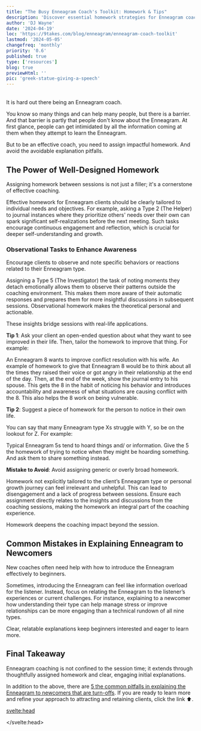 ```yaml
---
title: "The Busy Enneagram Coach's Toolkit: Homework & Tips"
description: 'Discover essential homework strategies for Enneagram coaches and learn to avoid common explanation mistakes in our latest blog.'
author: 'DJ Wayne'
date: '2024-04-19'
loc: 'https://9takes.com/blog/enneagram/enneagram-coach-toolkit'
lastmod: '2024-05-05'
changefreq: 'monthly'
priority: '0.6'
published: true
type: ['resources']
blog: true
previewHtml: ''
pic: 'greek-statue-giving-a-speech'
---
```


<!-- todo

personality coaches
trends in conflict resolution
 give them homework
 pantheon temple of the gods -->

 <script>
  import  PopCard  from "$lib/components/atoms/PopCard.svelte";
</script>

<div
    style="display: flex;
    justify-content: center;
    margin: 1rem 0;
    "
>
  <PopCard
        image={`/blogs/greek-statue-giving-a-speech.webp`}
        showIcon={false}
        displayText=""
        altText="a greek statue giving a speech"
        tint={false}
        subtext=""
    />
</div>

<p class="firstLetter">It is hard out there being an Enneagram coach.</p>

You know so many things and can help many people, but there is a barrier. And that barrier is partly that people don't know about the Enneagram. At first glance, people can get intimidated by all the information coming at them when they attempt to learn the Enneagram.

But to be an effective coach, you need to assign impactful homework. And avoid the avoidable explanation pitfalls.

## The Power of Well-Designed Homework

Assigning homework between sessions is not just a filler; it's a cornerstone of effective coaching.

Effective homework for Enneagram clients should be clearly tailored to individual needs and objectives. For example, asking a Type 2 (The Helper) to journal instances where they prioritize others' needs over their own can spark significant self-realizations before the next meeting. Such tasks encourage continuous engagement and reflection, which is crucial for deeper self-understanding and growth.

### Observational Tasks to Enhance Awareness

Encourage clients to observe and note specific behaviors or reactions related to their Enneagram type.

Assigning a Type 5 (The Investigator) the task of noting moments they detach emotionally allows them to observe their patterns outside the coaching environment. This makes them more aware of their automatic responses and prepares them for more insightful discussions in subsequent sessions. Observational homework makes the theoretical personal and actionable.

These insights bridge sessions with real-life applications.

**Tip 1**: Ask your client an open-ended question about what they want to see improved in their life. Then, tailor the homework to improve that thing. For example:

An Enneagram 8 wants to improve conflict resolution with his wife. An example of homework to give that Enneagram 8 would be to think about all the times they raised their voice or got angry in their relationship at the end of the day. Then, at the end of the week, show the journal entry to his spouse. This gets the 8 in the habit of noticing his behavior and introduces accountability and awareness of what situations are causing conflict with the 8. This also helps the 8 work on being vulnerable.

**Tip 2**: Suggest a piece of homework for the person to notice in their own life.

You can say that many Enneagram type Xs struggle with Y, so be on the lookout for Z. For example:

Typical Enneagram 5s tend to hoard things and/ or information. Give the 5 the homework of trying to notice when they might be hoarding something. And ask them to share something instead.

**Mistake to Avoid**: Avoid assigning generic or overly broad homework.

Homework not explicitly tailored to the client’s Enneagram type or personal growth journey can feel irrelevant and unhelpful. This can lead to disengagement and a lack of progress between sessions. Ensure each assignment directly relates to the insights and discussions from the coaching sessions, making the homework an integral part of the coaching experience.

Homework deepens the coaching impact beyond the session.

## Common Mistakes in Explaining Enneagram to Newcomers

New coaches often need help with how to introduce the Enneagram effectively to beginners.

Sometimes, introducing the Enneagram can feel like information overload for the listener. Instead, focus on relating the Enneagram to the listener’s experiences or current challenges. For instance, explaining to a newcomer how understanding their type can help manage stress or improve relationships can be more engaging than a technical rundown of all nine types.

Clear, relatable explanations keep beginners interested and eager to learn more.

## Final Takeaway

Enneagram coaching is not confined to the session time; it extends through thoughtfully assigned homework and clear, engaging initial explanations.

In addition to the above, there are <a class="external-link" target="_blank" href="https://explaintheenneagram.com/" >5 the common pitfalls in explaining the Enneagram to newcomers that are turn-offs</a>. If you are ready to learn more and refine your approach to attracting and retaining clients, click the link ⬆️.

<svelte:head>

<script type="application/ld+json">
{
    "@context": "http://schema.org",
    "@graph": [
    {
      "@type": "Article",
      "creator": {
        "@type": "Person",
        "name": "DJ Wayne",
        "sameAs": ["https://www.instagram.com/djwayne3/", "https://www.youtube.com/@djwayne3", "https://www.linkedin.com/in/davidtwayne/", "https://twitter.com/djwayne3"
        ]
      },
      "author": {
        "@type": "Person",
        "name": "DJ Wayne",
        "sameAs": ["https://www.instagram.com/djwayne3/", "https://www.youtube.com/@djwayne3", "https://www.linkedin.com/in/davidtwayne/", "https://twitter.com/djwayne3"
          ]
      },
      "dateModified": {
        "@type": "Date",
        "@value": "2024-05-05"
      },
      "datePublished": {
        "@type": "Date",
        "@value": "2024-04-19"
      },
      "description": "Discover essential homework strategies for Enneagram coaches and learn to avoid common explanation mistakes in our latest blog.",
      "headline": "The Busy Enneagram Coach's Toolkit: Homework & Tips",
      "mainEntityOfPage": {
        "@id": "https://9takes.com/blog/enneagram/enneagram-coach-toolkit",
        "@type": "WebPage"
      },
      "image":{
        "@type":"ImageObject",
        "height":900,
        "url": "https://9takes.com/blogs/greek-statue-giving-a-speech.webp",
        "width":900
      },
      "about": [
        {
            "@type": "Thing",
            "name": "Personal development",
            "description": "Personal development or self-improvement consists of activities that develop a person's capabilities and potential build human capital facilitate employability enhance quality of life and facilitate the realization of dreams and aspirations. Personal development may take place over the course of an individual's entire lifespan and is not limited to one stage of a person's life",
            "SameAs": [
                "https://www.wikidata.org/wiki/Q10998095",
                "http://en.wikipedia.org/wiki/Personal_development",
                "https://www.google.com/search?kgmid=/m/012zcz"
            ]
        },
        {
            "@type": "Thing",
            "name": "Enneagram of Personality",
            "description": "The Enneagram of Personality or simply the Enneagram is a model of the human psyche which is principally understood and taught as a typology of nine interconnected personality types.  Although the origins and history of ideas associated with the Enneagram of Personality are disputed contemporary approaches are principally derived from the teachings of the Bolivian psycho-spiritual teacher Oscar Ichazo from the 1950s and the Chilean psychiatrist Claudio Naranjo from the 1970s",
            "SameAs": [
                "https://www.wikidata.org/wiki/Q273047",
                "http://en.wikipedia.org/wiki/Enneagram_of_Personality",
                "https://www.google.com/search?kgmid=/m/02qp9w0"
            ]
        }
      ],
      "mentions": [
        {
            "@type": "Thing",
            "name": "Conflict resolution",
            "description": "Conflict resolution is conceptualized as the methods and processes involved in facilitating the peaceful ending of conflict and retribution. Committed group members attempt to resolve group conflicts by actively communicating information about their conflicting motives or ideologies to the rest of group (e",
            "SameAs": [
                "https://www.wikidata.org/wiki/Q1194317",
                "http://en.wikipedia.org/wiki/Conflict_resolution",
                "https://www.google.com/search?kgmid=/m/0dl3gq"
            ]
        },
        {
            "@type": "Thing",
            "name": "Information overload",
            "description": "Information overload (also known as infobesity infoxication or information anxiety ) is the difficulty in understanding an issue and effectively making decisions when one has too much information (TMI) about that issue and is generally associated with the excessive quantity of daily information. The term \"information overload\" was first used as early as 1962 by scholars in management and information studies including in Bertram Gross' 1964 book The Managing of Organizations and was further popularized by Alvin Toffler in his bestselling 1970 book Future Shock",
            "SameAs": [
                "https://www.wikidata.org/wiki/Q1130191",
                "http://en.wikipedia.org/wiki/Information_overload",
                "https://www.google.com/search?kgmid=/m/02hb_d"
            ]
        }
      ]
    }
 ]
}
</script>

</svelte:head>
